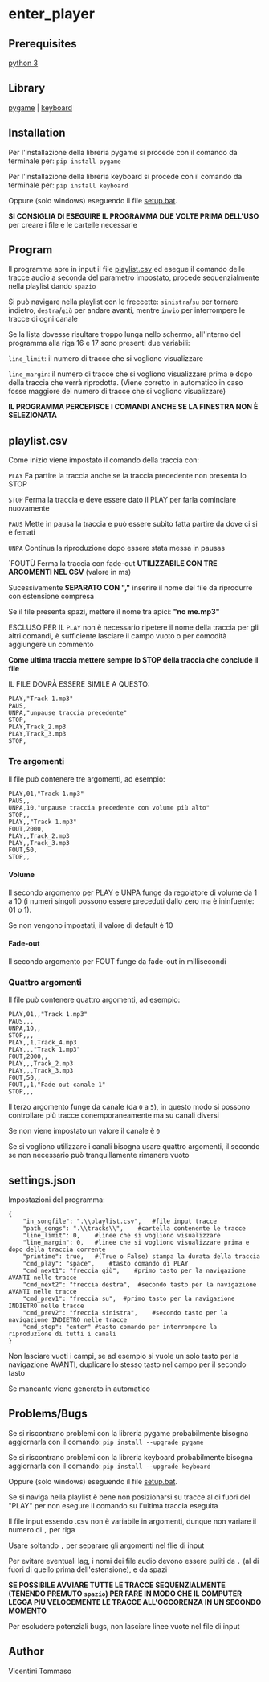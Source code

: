 ﻿# enter_player


## Prerequisites
[python 3](https://www.python.org/downloads/)

## Library
[pygame](https://www.pygame.org/news) | [keyboard](https://github.com/boppreh/keyboard)

## Installation
Per l'installazione della libreria pygame si procede con il comando da terminale per: `pip install pygame`

Per l'installazione della libreria keyboard si procede con il comando da terminale per: `pip install keyboard`

Oppure (solo windows) eseguendo il file [setup.bat](\etc\setup.bat).

**SI CONSIGLIA DI ESEGUIRE IL PROGRAMMA DUE VOLTE PRIMA DELL'USO** per creare i file e le cartelle necessarie

## Program
Il programma apre in input il file [playlist.csv](\bin\playlist.csv) ed esegue il comando delle tracce audio a seconda del parametro impostato, procede sequenzialmente nella playlist dando `spazio`

Si può navigare nella playlist con le freccette: `sinistra`/`su` per tornare indietro, `destra`/`giù` per andare avanti, mentre `invio` per interrompere le  tracce di ogni canale

Se la lista dovesse risultare troppo lunga nello schermo, all'interno del programma alla riga 16 e 17 sono presenti due variabili:

`line_limit`: il numero di tracce che si vogliono visualizzare

`line_margin`: il numero di tracce che si vogliono visualizzare prima e dopo della traccia che verrà riprodotta.
(Viene corretto in automatico in caso fosse maggiore del numero di tracce che si vogliono visualizzare)

**IL PROGRAMMA PERCEPISCE I COMANDI ANCHE SE LA FINESTRA NON È SELEZIONATA**

## playlist.csv
Come inizio viene impostato il comando della traccia con:

`PLAY` Fa partire la traccia anche se la traccia precedente non presenta lo STOP

`STOP` Ferma la traccia e deve essere dato il PLAY per farla cominciare nuovamente

`PAUS` Mette in pausa la traccia e può essere subito fatta partire da dove ci si è femati

`UNPA` Continua la riproduzione dopo essere stata messa in pausas

`FOUTÙ Ferma la traccia con fade-out **UTILIZZABILE CON TRE ARGOMENTI NEL CSV** (valore in ms)

Sucessivamente **SEPARATO CON ","** inserire il nome del file da riprodurre con estensione compresa

Se il file presenta spazi, mettere il nome tra apici: **"no me.mp3"**

ESCLUSO PER IL `PLAY` non è necessario ripetere il nome della traccia per gli altri comandi, è sufficiente lasciare il campo vuoto o per comodità aggiungere un commento

**Come ultima traccia mettere sempre lo STOP della traccia che conclude il file**

IL FILE DOVRÀ ESSERE SIMILE A QUESTO:

    PLAY,"Track 1.mp3"
    PAUS,
    UNPA,"unpause traccia precedente"
    STOP,
    PLAY,Track_2.mp3
    PLAY,Track_3.mp3
    STOP,

### Tre argomenti
Il file può contenere tre argomenti, ad esempio:

    PLAY,01,"Track 1.mp3"
    PAUS,,
    UNPA,10,"unpause traccia precedente con volume più alto"
    STOP,,
    PLAY,,"Track 1.mp3"
    FOUT,2000,
    PLAY,,Track_2.mp3
    PLAY,,Track_3.mp3
    FOUT,50,
    STOP,,

#### Volume
Il secondo argomento per PLAY e UNPA funge da regolatore di volume da 1 a 10 (i numeri singoli possono essere preceduti dallo zero ma è ininfuente: 01 o 1).

Se non vengono impostati, il valore di default è 10

#### Fade-out
Il secondo argomento per FOUT funge da fade-out in millisecondi

### Quattro argomenti
Il file può contenere quattro argomenti, ad esempio:

    PLAY,01,,"Track 1.mp3"
    PAUS,,,
    UNPA,10,,
    STOP,,,
    PLAY,,1,Track_4.mp3
    PLAY,,,"Track 1.mp3"
    FOUT,2000,,
    PLAY,,,Track_2.mp3
    PLAY,,,Track_3.mp3
    FOUT,50,,
    FOUT,,1,"Fade out canale 1"
    STOP,,,

Il terzo argomento funge da canale (da `0` a `5`), in questo modo si possono controllare più tracce conemporaneamente ma su canali diversi

Se non viene impostato un valore il canale è `0`

Se si vogliono utilizzare i canali bisogna usare quattro argomenti, il secondo se non necessario può tranquillamente rimanere vuoto

## settings.json
Impostazioni del programma:

    {
        "in_songfile": ".\\playlist.csv",   #file input tracce
        "path_songs": ".\\tracks\\",    #cartella contenente le tracce
        "line_limit": 0,    #linee che si vogliono visualizzare
        "line_margin": 0,   #linee che si vogliono visualizzare prima e dopo della traccia corrente
        "printime": true,   #(True o False) stampa la durata della traccia
        "cmd_play": "space",    #tasto comando di PLAY
        "cmd_next1": "freccia giù",    #primo tasto per la navigazione AVANTI nelle tracce
        "cmd_next2": "freccia destra",  #secondo tasto per la navigazione AVANTI nelle tracce
        "cmd_prev1": "freccia su",  #primo tasto per la navigazione INDIETRO nelle tracce
        "cmd_prev2": "freccia sinistra",    #secondo tasto per la navigazione INDIETRO nelle tracce
        "cmd_stop": "enter" #tasto comando per interrompere la riproduzione di tutti i canali
    }

Non lasciare vuoti i campi, se ad esempio si vuole un solo tasto per la navigazione AVANTI, duplicare lo stesso tasto nel campo per il secondo tasto

Se mancante viene generato in automatico

## Problems/Bugs
Se si riscontrano problemi con la libreria pygame probabilmente bisogna aggiornarla con il comando: `pip install --upgrade pygame`

Se si riscontrano problemi con la libreria keyboard probabilmente bisogna aggiornarla con il comando: `pip install --upgrade keyboard`

Oppure (solo windows) eseguendo il file [setup.bat](\etc\setup.bat).

Se si naviga nella playlist è bene non posizionarsi su tracce al di fuori del "PLAY" per non esegure il comando su l'ultima traccia eseguita

Il file input essendo .csv non è variabile in argomenti, dunque non variare il numero di `,` per riga

Usare soltando `,` per separare gli argomenti nel flie di input

Per evitare eventuali lag, i nomi dei file audio devono essere puliti da `.` (al di fuori di quello prima dell'estensione), e da spazi

**SE POSSIBILE AVVIARE TUTTE LE TRACCE SEQUENZIALMENTE (TENENDO PREMUTO `spazio`) PER FARE IN MODO CHE IL COMPUTER LEGGA PIÙ VELOCEMENTE LE TRACCE ALL'OCCORENZA IN UN SECONDO MOMENTO**

Per escludere potenziali bugs, non lasciare linee vuote nel file di input


## Author
Vicentini Tommaso


